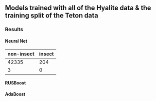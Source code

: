## Models trained with all of the Hyalite data & the training split of the Teton data

### Results

#### Neural Net

| non-insect    | insect        |
| ------------- | ------------- |
| 42335         | 204           |
| 3             | 0             |


#### RUSBoost

#### AdaBoost
